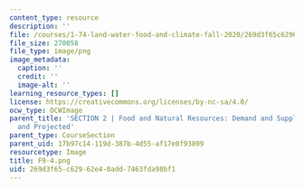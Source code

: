 ```yaml
---
content_type: resource
description: ''
file: /courses/1-74-land-water-food-and-climate-fall-2020/269d3f65c62962e40add7463fda98bf1_F9-4.png
file_size: 270058
file_type: image/png
image_metadata:
  caption: ''
  credit: ''
  image-alt: ''
learning_resource_types: []
license: https://creativecommons.org/licenses/by-nc-sa/4.0/
ocw_type: OCWImage
parent_title: 'SECTION 2 | Food and Natural Resources: Demand and Supply, Current
  and Projected'
parent_type: CourseSection
parent_uid: 17b97c14-119d-387b-4d55-af17e0f93899
resourcetype: Image
title: F9-4.png
uid: 269d3f65-c629-62e4-0add-7463fda98bf1
---
```

